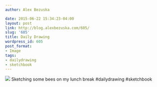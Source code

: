 ```yaml
---
author: Alex Bezuska

date: 2015-06-22 15:34:23-04:00
layout: post
link: http://blog.alexbezuska.com/605/
slug: '605'
title: Daily Drawing
wordpress_id: 605
post_format:
- Image
tags:
- dailydrawing
- sketchbook
---
```


![](/images/2015/06/tumblr_nqcr9bPG1u1u11b0ro1_1280.jpg)
Sketching some bees on my lunch break #dailydrawing #sketchbook
